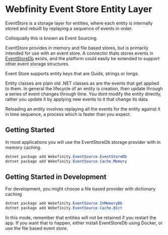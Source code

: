 # Webfinity Event Store Entity Layer

EventStore is a storage layer for entities, where each entity is internally stored and rebuilt by replaying a sequence of events in order.

Colloquially this is known as Event Sourcing.

EventStore provides in memory and file based stores, but is primarily intended for use with an event store.  A connector thats stores events in [EventStoreDb](https://www.eventstore.com/eventstoredb) exists, and the platform could easily be extended to support other event storage structures.

Event Store supports entity keys that are Guids, strings or longs.

Entity classes are plain old .NET classes as are the events that get applied to them.
In general the lifecycle of an entity is creation, then update through a series of event changes through time.  You dont modify the entity directly, rather you update it by applying new events to it that change its data.

Reloading an entity involves replaying all the events for the entity against it in time sequence, a process which is faster than you expect.

## Getting Started

In most applications you will use the EventStoreDb storage provider with in memory caching.

``` powershell
dotnet package add Webefinity.EventSource.EventStoreDb
dotnet package add Webefinity.EventSource.Cache.Memory
```

## Getting Started in Development

For development, you might choose a file based provider with dictionary caching

``` powershell
dotnet package add Webefinity.EventSource.InMemoryDb
dotnet package add Webefinity.EventSource.Cache.Dict
```

In this mode, remember that entities will not be retained if you restart the app.
If you want that to happen, either install EventStoreDb using Docker, or use the file based event store.
